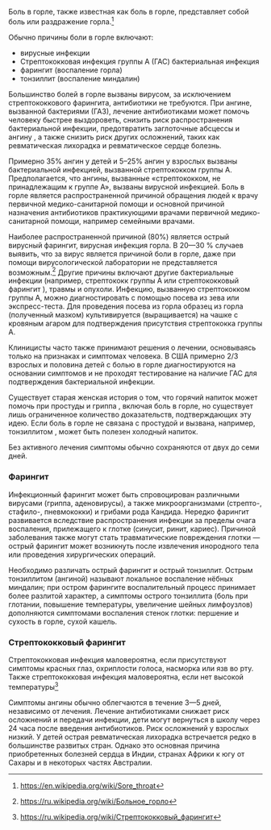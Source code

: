 Боль в горле, также известная как боль в горле, представляет собой боль или раздражение горла.[^1]

[^1]: https://en.wikipedia.org/wiki/Sore_throat

Обычно причины боли в горле включают:
- вирусные инфекции
- Стрептококковая инфекция группы А (ГАС) бактериальная инфекция
- фарингит (воспаление горла)
- тонзиллит (воспаление миндалин)

Большинство болей в горле вызваны вирусом, за исключением стрептококкового фарингита, антибиотики не требуются. При ангине, вызванной бактериями (ГАЗ), лечение антибиотиками может помочь человеку быстрее выздороветь, снизить риск распространения бактериальной инфекции, предотвратить заглоточные абсцессы и ангину , а также снизить риск других осложнений, таких как ревматическая лихорадка и ревматическое сердце болезнь.

Примерно 35% ангин у детей и 5–25% ангин у взрослых вызваны бактериальной инфекцией, вызванной стрептококком группы А. Предполагается, что ангины, вызванные «стрептококком, не принадлежащим к группе А», вызваны вирусной инфекцией. Боль в горле является распространенной причиной обращения людей к врачу первичной медико-санитарной помощи и основной причиной назначения антибиотиков практикующими врачами первичной медико-санитарной помощи, например семейными врачами.

Наиболее распространенной причиной (80%) является острый вирусный фарингит, вирусная инфекция горла. В 20—30 % случаев выявить, что за вирус является причиной боли в горле, даже при помощи вирусологической лаборатории не представляется возможным.[^2] Другие причины включают другие бактериальные инфекции (например, стрептококк группы А или стрептококковый фарингит ), травмы и опухоли. Инфекцию, вызванную стрептококком группы А, можно диагностировать с помощью посева из зева или экспресс-теста. Для проведения посева из горла образец из горла (полученный мазком) культивируется (выращивается) на чашке с кровяным агаром для подтверждения присутствия стрептококка группы А.

[^2]: https://ru.wikipedia.org/wiki/Больное_горло

Клиницисты часто также принимают решения о лечении, основываясь только на признаках и симптомах человека. В США примерно 2/3 взрослых и половина детей с болью в горле диагностируются на основании симптомов и не проходят тестирование на наличие ГАС для подтверждения бактериальной инфекции.

Существует старая женская история о том, что горячий напиток может помочь при простуды и гриппа , включая боль в горле, но существует лишь ограниченное количество доказательств, подтверждающих эту идею. Если боль в горле не связана с простудой и вызвана, например, тонзиллитом , может быть полезен холодный напиток. 

Без активного лечения симптомы обычно сохраняются от двух до семи дней.

### Фарингит
Инфекционный фарингит может быть спровоцирован различными вирусами (гриппа, аденовирусы), а также микроорганизмами (стрепто-, стафило-, пневмококки) и грибами рода Кандида. Нередко фарингит развивается вследствие распространения инфекции за пределы очага воспаления, прилежащего к глотке (синусит, ринит, кариес). Причиной заболевания также могут стать травматические повреждения глотки — острый фарингит может возникнуть после извлечения инородного тела или проведения хирургических операций.

Необходимо различать острый фарингит и острый тонзиллит. Острым тонзиллитом (ангиной) называют локальное воспаление нёбных миндалин; при остром фарингите воспалительный процесс принимает более разлитой характер, а симптомы острого тонзиллита (боль при глотании, повышение температуры, увеличение шейных лимфоузлов) дополняются симптомами воспаления стенок глотки: першение и сухость в горле, сухой кашель.

### Стрептококковый фарингит
Стрептококковая инфекция маловероятна, если присутствуют симптомы красных глаз, охриплости голоса, насморка или язв во рту. Также стрептококковая инфекция маловероятна, если нет высокой температуры[^3]

[^3]: https://ru.wikipedia.org/wiki/Стрептококковый_фарингит

Симптомы ангины обычно облегчаются в течение 3—5 дней, независимо от лечения. Лечение антибиотиками снижает риск осложнений и передачи инфекции, дети могут вернуться в школу через 24 часа после введения антибиотиков. Риск осложнений у взрослых низкий. У детей острая ревматическая лихорадка встречается редко в большинстве развитых стран. Однако это основная причина приобретенных болезней сердца в Индии, странах Африки к югу от Сахары и в некоторых частях Австралии.
